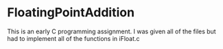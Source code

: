 # FloatingPointAddition

This is an early C programming assignment. I was given all of the files but had to implement all of the functions in iFloat.c

